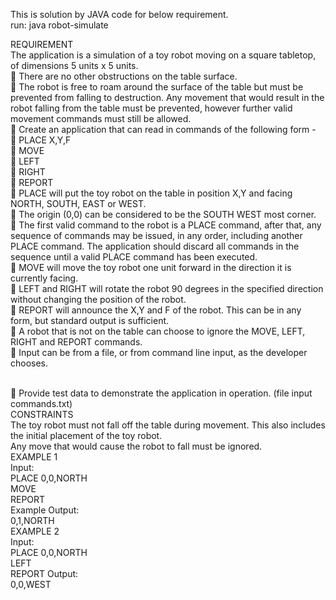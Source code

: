 This is solution by JAVA code for below requirement.
<br>run:
java robot-simulate

REQUIREMENT<br>
The application is a simulation of a toy robot moving on a square tabletop, of dimensions 5 units x 5
units.
<br> There are no other obstructions on the table surface.
<br> The robot is free to roam around the surface of the table but must be prevented from falling to
destruction. Any movement that would result in the robot falling from the table must be prevented,
however further valid movement commands must still be allowed.
<br> Create an application that can read in commands of the following form -
<br> PLACE X,Y,F
<br> MOVE
<br> LEFT
<br> RIGHT
<br> REPORT
<br> PLACE will put the toy robot on the table in position X,Y and facing NORTH, SOUTH, EAST or WEST.
<br> The origin (0,0) can be considered to be the SOUTH WEST most corner.
<br> The first valid command to the robot is a PLACE command, after that, any sequence of commands may
be issued, in any order, including another PLACE command. The application should discard all
commands in the sequence until a valid PLACE command has been executed.
<br> MOVE will move the toy robot one unit forward in the direction it is currently facing.
<br> LEFT and RIGHT will rotate the robot 90 degrees in the specified direction without changing the position
of the robot.
<br> REPORT will announce the X,Y and F of the robot. This can be in any form, but standard output is
sufficient.
<br> A robot that is not on the table can choose to ignore the MOVE, LEFT, RIGHT and REPORT commands.
<br> Input can be from a file, or from command line input, as the developer chooses. 

<br> Provide test data to demonstrate the application in operation. (file input commands.txt)
<br>CONSTRAINTS
<br>The toy robot must not fall off the table during movement. This also includes the initial placement of the toy
robot.
<br>Any move that would cause the robot to fall must be ignored.
<br>EXAMPLE 1
<br>Input:
<br> PLACE 0,0,NORTH
<br> MOVE
<br> REPORT
<br>Example Output:
<br> 0,1,NORTH
<br>EXAMPLE 2
<br>Input:
<br> PLACE 0,0,NORTH
<br> LEFT
<br> REPORT
Output:
<br> 0,0,WEST
